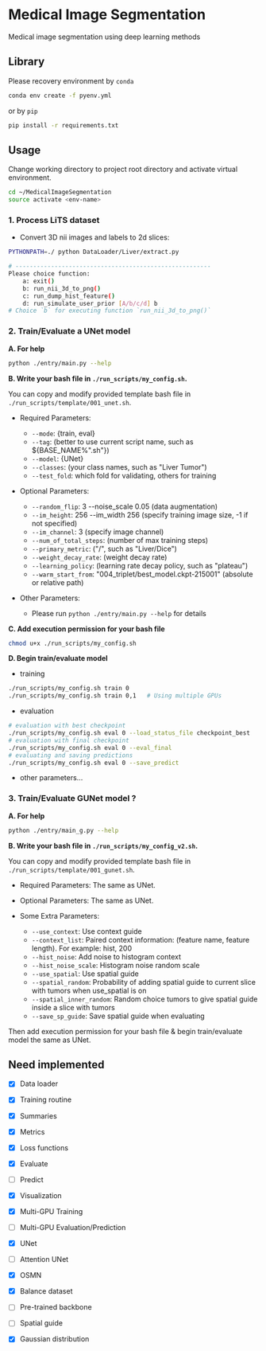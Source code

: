 # Medical Image Segmentation
Medical image segmentation using deep learning methods


## Library
Please recovery environment by `conda`
```bash
conda env create -f pyenv.yml
```

or by `pip`
```bash
pip install -r requirements.txt
```


## Usage

Change working directory to project root directory and activate virtual environment.
```bash
cd ~/MedicalImageSegmentation
source activate <env-name>
```

### 1. Process LiTS dataset

* Convert 3D nii images and labels to 2d slices:
```bash
PYTHONPATH=./ python DataLoader/Liver/extract.py

# -------------------------------------------------------
Please choice function:
	a: exit()
	b: run_nii_3d_to_png()
	c: run_dump_hist_feature()
	d: run_simulate_user_prior [A/b/c/d] b
# Choice `b` for executing function `run_nii_3d_to_png()`
```

### 2. Train/Evaluate a UNet model

**A. For help**
```bash
python ./entry/main.py --help
```

**B. Write your bash file in `./run_scripts/my_config.sh`.**

You can copy and modify provided template bash file in `./run_scripts/template/001_unet.sh`.

* Required Parameters:
  * `--mode`: {train, eval}
  * `--tag`: (better to use current script name, such as ${BASE_NAME%".sh"})
  * `--model`: {UNet}
  * `--classes`: (your class names, such as "Liver Tumor")
  * `--test_fold`: which fold for validating, others for training

* Optional Parameters:
  * `--random_flip`: 3 --noise_scale 0.05 (data augmentation)
  * `--im_height`: 256 --im_width 256 (specify training image size, -1 if not specified)
  * `--im_channel`: 3 (specify image channel)
  * `--num_of_total_steps`: (number of max training steps)
  * `--primary_metric`: ("<class>/<metric>", such as "Liver/Dice")
  * `--weight_decay_rate`: (weight decay rate)
  * `--learning_policy`: (learning rate decay policy, such as "plateau")
  * `--warm_start_from`: "004_triplet/best_model.ckpt-215001" (absolute or relative path)

* Other Parameters:
  * Please run `python ./entry/main.py --help` for details

**C. Add execution permission for your bash file**

```bash
chmod u+x ./run_scripts/my_config.sh
```

**D. Begin train/evaluate model**

* training
```bash
./run_scripts/my_config.sh train 0
./run_scripts/my_config.sh train 0,1   # Using multiple GPUs
```
* evaluation
```bash
# evaluation with best checkpoint
./run_scripts/my_config.sh eval 0 --load_status_file checkpoint_best
# evaluation with final checkpoint
./run_scripts/my_config.sh eval 0 --eval_final
# evaluating and saving predictions
./run_scripts/my_config.sh eval 0 --save_predict
```
* other parameters...

### 3. Train/Evaluate GUNet model ?

**A. For help**
```bash
python ./entry/main_g.py --help
```

**B. Write your bash file in `./run_scripts/my_config_v2.sh`.**

You can copy and modify provided template bash file in `./run_scripts/template/001_gunet.sh`.

* Required Parameters: The same as UNet.

* Optional Parameters: The same as UNet.

* Some Extra Parameters:
  * `--use_context`: Use context guide
  * `--context_list`: Paired context information: (feature name, feature length). For example: hist, 200
  * `--hist_noise`: Add noise to histogram context
  * `--hist_noise_scale`: Histogram noise random scale
  * `--use_spatial`: Use spatial guide
  * `--spatial_random`: Probability of adding spatial guide to current slice with tumors when use_spatial is on
  * `--spatial_inner_random`: Random choice tumors to give spatial guide inside a slice with tumors
  * `--save_sp_guide`: Save spatial guide when evaluating

Then add execution permission for your bash file & begin train/evaluate model the same as UNet.



## Need implemented

- [x] Data loader
- [x] Training routine
- [x] Summaries
- [x] Metrics
- [x] Loss functions
- [x] Evaluate
- [ ] Predict
- [x] Visualization
- [x] Multi-GPU Training
- [ ] Multi-GPU Evaluation/Prediction

- [x] UNet
- [ ] Attention UNet
- [x] OSMN

- [x] Balance dataset
- [ ] Pre-trained backbone
- [ ] Spatial guide
- [x] Gaussian distribution
